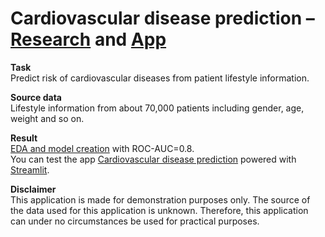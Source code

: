 # Cardiovascular disease prediction – [Research](https://github.com/Nanobelka/cardiovascular_disease_prediction/tree/main/research_and_model) and [App](https://cardiovascular-disease-prediction.streamlit.app/)

**Task**  
Predict risk of cardiovascular diseases from patient lifestyle information.

**Source data**  
Lifestyle information from about 70,000 patients including gender, age, weight and so on.

**Result**  
[EDA and model creation](https://github.com/Nanobelka/cardiovascular_disease_prediction/tree/main/research_and_model) with ROC-AUC=0.8.  
You can test the app [Cardiovascular disease prediction](https://cardiovascular-disease-prediction.streamlit.app/) powered with [Streamlit](https://streamlit.io/).

**Disclaimer**  
This application is made for demonstration purposes only. The source of the data used for this application is unknown. Therefore, this application can under no circumstances be used for practical purposes.

